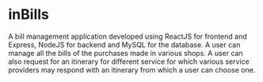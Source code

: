 # inBills
A bill management application developed using ReactJS for frontend and Express, NodeJS for backend and MySQL for the database. A user can manage all the bills of the purchases made in various shops. A user can also request for an itinerary for different service for which various service providers may respond with an itinerary from which a user can choose one.


